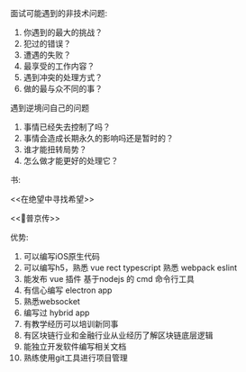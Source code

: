 面试可能遇到的非技术问题:

1. 你遇到的最大的挑战？
1. 犯过的错误？
1. 遭遇的失败？
1. 最享受的工作内容？
1. 遇到冲突的处理方式？
1. 做的最与众不同的事？

遇到逆境问自己的问题

1. 事情已经失去控制了吗？
1. 事情会造成长期永久的影响吗还是暂时的？
1. 谁才能扭转局势？
1. 怎么做才能更好的处理它？

书:

<<在绝望中寻找希望>>

<<普京传>>


优势:

1. 可以编写iOS原生代码
1. 可以编写h5，熟悉 vue rect typescript 熟悉 webpack eslint
1. 能发布 vue 插件  基于nodejs 的 cmd 命令行工具
1. 有信心编写 electron app
1. 熟悉websocket
1. 编写过 hybrid app
1. 有教学经历可以培训新同事
1. 有区块链行业和金融行业从业经历了解区块链底层逻辑
1. 能独立开发软件编写相关文档
1. 熟练使用git工具进行项目管理